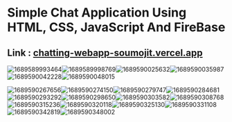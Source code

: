 # Simple Chat Application Using HTML, CSS, JavaScript And FireBase

## Link : [chatting-webapp-soumojit.vercel.app](chatting-webapp-soumojit.vercel.app)

![1689589993464](image/Readme/1689589993464.png)![1689589998769](image/Readme/1689589998769.png)![1689590025632](image/Readme/1689590025632.png)![1689590035987](image/Readme/1689590035987.png)![1689590042228](image/Readme/1689590042228.png)![1689590048015](image/Readme/1689590048015.png)

![1689590267656](image/Readme/1689590267656.png)![1689590274150](image/Readme/1689590274150.png)![1689590279747](image/Readme/1689590279747.png)![1689590284681](image/Readme/1689590284681.png)![1689590293292](image/Readme/1689590293292.png)![1689590298650](image/Readme/1689590298650.png)![1689590303582](image/Readme/1689590303582.png)![1689590308768](image/Readme/1689590308768.png)![1689590315236](image/Readme/1689590315236.png)![1689590320118](image/Readme/1689590320118.png)![1689590325130](image/Readme/1689590325130.png)![1689590331108](image/Readme/1689590331108.png)![1689590342819](image/Readme/1689590342819.png)![1689590348002](image/Readme/1689590348002.png)
